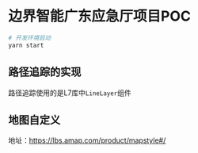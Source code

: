 # 边界智能广东应急厅项目POC

```bash
# 开发环境启动
yarn start
```

## 路径追踪的实现

路径追踪使用的是L7库中`LineLayer`组件

## 地图自定义

地址：https://lbs.amap.com/product/mapstyle#/